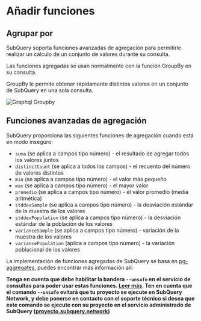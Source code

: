 # Añadir funciones

## Agrupar por

SubQuery soporta funciones avanzadas de agregación para permitirle realizar un cálculo de un conjunto de valores durante su consulta.

Las funciones agregadas se usan normalmente con la función GroupBy en su consulta.

GroupBy le permite obtener rápidamente distintos valores en un conjunto de SubQuery en una sola consulta.

![Graphql Groupby](/assets/img/graphql_aggregation.png)

## Funciones avanzadas de agregación

SubQuery proporciona las siguientes funciones de agregación cuando está en modo inseguro:

- `suma` (se aplica a campos tipo número) - el resultado de agregar todos los valores juntos
- `distinctCount` (se aplica a todos los campos) - el recuento del número de valores distintos
- `min` (se aplica a campos tipo número) - el valor más pequeño
- `max` (se aplica a campos tipo número) - el mayor valor
- `promedio` (se aplica a campos tipo número) - el valor promedio (media aritmética)
- `stddevSample` (se aplica a campos tipo número) - la desviación estándar de la muestra de los valores
- `stddevPopulation` (se aplica a campos tipo número) - la desviación estándar de la población de los valores
- `varianceSample` (se aplica a campos tipo número) - variación de la muestra de los valores
- `variancePopulation` (aplica a campos tipo número) - la variación poblacional de los valores

La implementación de funciones agregadas de SubQuery se basa en [pg-aggregates](https://github.com/graphile/pg-aggregates), puedes encontrar más información allí

**Tenga en cuenta que debe habilitar la bandera `--unsafe` en el servicio de consultas para poder usar estas funciones. [Leer más](./references.md#unsafe-2). Ten en cuenta que el comando `--unsafe` evitará que tu proyecto se ejecute en SubQuery Network, y debe ponerse en contacto con el soporte técnico si desea que este comando se ejecute con su proyecto en el servicio administrado de SubQuery ([proyecto.subquery.network](https://project.subquery.network))**
